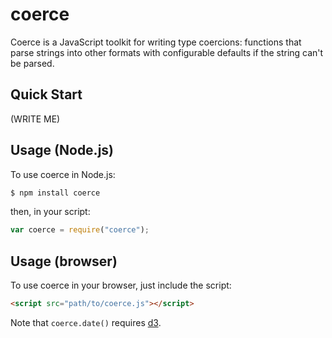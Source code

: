 # coerce
Coerce is a JavaScript toolkit for writing type coercions: functions that parse
strings into other formats with configurable defaults if the string can't be
parsed.

## Quick Start
(WRITE ME)

## Usage (Node.js)
To use coerce in Node.js:

```sh
$ npm install coerce
```

then, in your script:

```js
var coerce = require("coerce");
```

## Usage (browser)
To use coerce in your browser, just include the script:

```html
<script src="path/to/coerce.js"></script>
```

Note that `coerce.date()` requires [d3](http://d3js.org).
